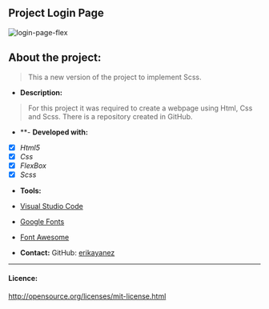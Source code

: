 ## Project Login Page

![login-page-flex](.images/login-page-flex.png)


## About the project:
> This a new version of the project to implement Scss.

- **Description:**
> For this project it was required to create a webpage using Html, Css and Scss. There is a repository created in GitHub.

- **- **Developed with:**
- [x] _Html5_
- [x] _Css_
- [x] _FlexBox_
- [x] _Scss_

- **Tools:**
- [Visual Studio Code](https://code.visualstudio.com/)
- [Google Fonts](https://fonts.google.com/)
- [Font Awesome](https://fontawesome.com/)

- **Contact:**
GitHub: [erikayanez](https://github.com/)<br>

---
#### Licence:
http://opensource.org/licenses/mit-license.html

